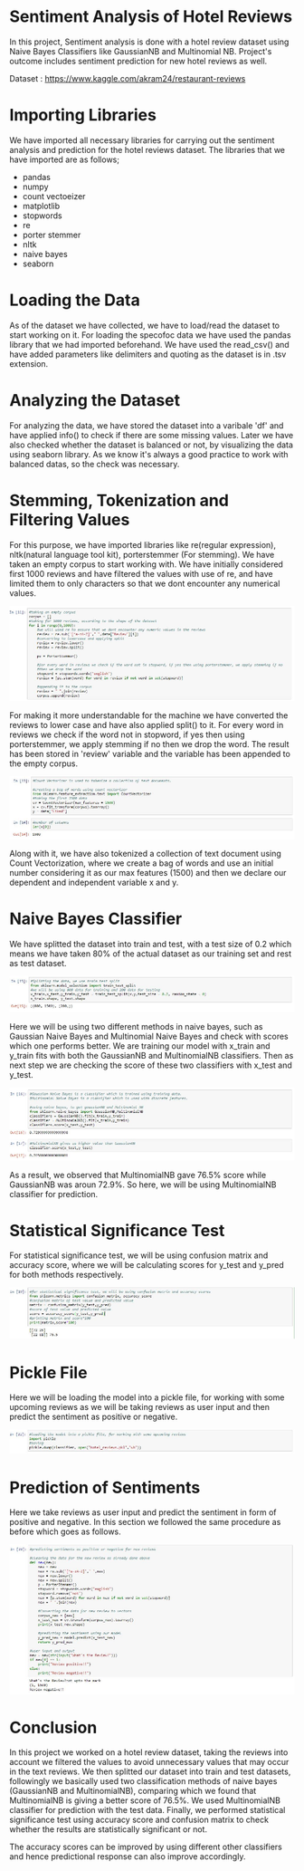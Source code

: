 # Sentiment Analysis of Hotel Reviews
  In this project, Sentiment analysis is done with a hotel review dataset using Naive Bayes Classifiers like GaussianNB and Multinomial NB. Project's outcome includes sentiment prediction for new hotel reviews as well.
  
  Dataset : https://www.kaggle.com/akram24/restaurant-reviews
  
# Importing Libraries
  We have imported all necessary libraries for carrying out the sentiment analysis and prediction for the hotel reviews dataset. The libraries that we have imported are as follows;
  
 - pandas                 
 - numpy                  
 - count vectoeizer
 - matplotlib             
 - stopwords
 - re                     
 - porter stemmer
 - nltk 
 - naive bayes
 - seaborn
 
 # Loading the Data
 As of the dataset we have collected, we have to load/read the dataset to start working on it. For loading the specofoc data we have used the pandas library that we had imported beforehand. We have used the read_csv() and have added parameters like delimiters and quoting as the dataset is in .tsv extension.

 # Analyzing the Dataset
 For analyzing the data, we have stored the dataset into a varibale 'df' and have applied info() to check if there are some missing values. Later we have also checked whether the dataset is balanced or not, by visualizing the data using seaborn library. As we know it's always a good practice to work with balanced datas, so the check was necessary.
 
# Stemming, Tokenization and Filtering Values
For this purpose, we have imported libraries like re(regular expression), nltk(natural language tool kit), porterstemmer (For stemming). We have taken an empty corpus to start working with. We have initially considered first 1000 reviews and have filtered the values with use of re, and have limited them to only characters so that we dont encounter any numerical values.

![](Images/corpus.JPG)

For making it more understandable for the machine we have converted the reviews to lower case and have also applied split() to it. For every word in reviews we check if the word not in stopword, if yes then using porterstemmer, we apply stemming if no then we drop the word. The result has been stored in 'review' variable and the variable has been appended to the empty corpus.

![](Images/countvec.JPG)

Along with it, we have also tokenized a collection of text document using Count Vectorization, where we create a bag of words and use an initial number considering it as our max features (1500) and then we declare our dependent and independent variable x and y.

# Naive Bayes Classifier
We have splitted the dataset into train and test, with a test size of 0.2 which means we have taken 80% of the actual dataset as our training set and rest as test dataset.

![](Images/split.JPG)

Here we will be using two different methods in naive bayes, such as Gaussian Naive Bayes and Multinomial Naive Bayes and check with scores which one performs better. We are training our model with x_train and y_train fits with both the GaussianNB and MultinomialNB classifiers. Then as next step we are checking the score of these two classifiers with x_test and y_test.

![](Images/classifier.JPG)

As a result, we observed that MultinomialNB gave 76.5% score while GaussianNB was aroun 72.9%. So here, we will be using MultinomialNB classifier for prediction.

# Statistical Significance Test
For statistical significance test, we will be using confusion matrix and accuracy score, where we will be calculating scores for y_test and y_pred for both methods respectively.

![](Images/accuracy_score.JPG)

# Pickle File
Here we will be loading the model into a pickle file, for working with some upcoming reviews as we will be taking reviews as user input and then predict the sentiment as positive or negative.

![](Images/pickle.JPG)

# Prediction of Sentiments
Here we take reviews as user input and predict the sentiment in form of positive and negative. In this section we followed the same procedure as before which goes as follows.

![](Images/predict.JPG)

# Conclusion
In this project we worked on a hotel review dataset, taking the reviews into account we filtered the values to avoid unnecessary values that may occur in the text reviews. We then splitted our dataset into train and test datasets, followingly we basically used two classification methods of naive bayes (GaussianNB and MultinomialNB), comparing which we found that MultinomialNB is giving a better score of 76.5%. We used MultinomialNB classifier for prediction with the test data. Finally, we performed statistical significance test using accuracy score and confusion matrix to check whether the results are statistically significant or not.

The accuracy scores can be improved by using different other classifiers and hence predictional response can also improve accordingly.
